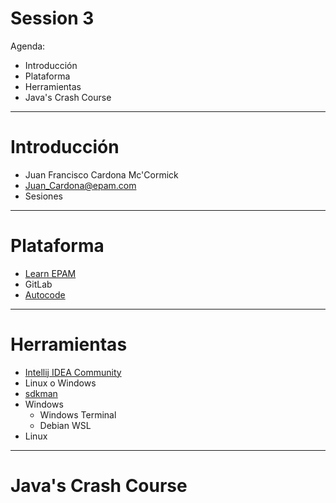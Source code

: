 # Session 3

Agenda:

* Introducción
* Plataforma
* Herramientas
* Java's Crash Course

---

# Introducción

* Juan Francisco Cardona Mc'Cormick
* Juan_Cardona@epam.com
* Sesiones


---

# Plataforma

* [Learn EPAM](https://learn.epam.com/study/path?rootId=4139090&groupId=8822498)
* GitLab
* [Autocode](https://autocode.epam.com/)

---

# Herramientas

* [Intellij IDEA Community](https://jetbrains.com/)
* Linux o Windows
* [sdkman](https://sdkman.io)
* Windows
  * Windows Terminal
  * Debian WSL
* Linux


---

# Java's Crash Course


